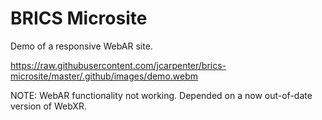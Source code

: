 # BRICS Microsite

Demo of a responsive WebAR site.

https://raw.githubusercontent.com/jcarpenter/brics-microsite/master/.github/images/demo.webm

NOTE: WebAR functionality not working. Depended on a now out-of-date version of WebXR.